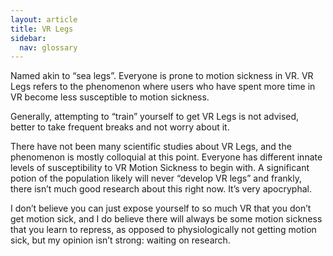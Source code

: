```yaml
---
layout: article
title: VR Legs
sidebar:
  nav: glossary
---
```

Named akin to “sea legs”. 
Everyone is prone to motion sickness in VR. VR Legs refers to the phenomenon where users who have spent more time in VR become less susceptible to motion sickness.

Generally, attempting to “train” yourself to get VR Legs is not advised, better to take frequent breaks and not worry about it. 

There have not been many scientific studies about VR Legs, and the phenomenon is mostly colloquial at this point. Everyone has different innate levels of susceptibility to VR Motion Sickness to begin with. A significant potion of the population likely will never “develop VR legs” and frankly, there isn’t much good research about this right now. It’s very apocryphal.

I don’t believe you can just expose yourself to so much VR that you don’t get motion sick, and I do believe there will always be some motion sickness that you learn to repress, as opposed to physiologically not getting motion sick, but my opinion isn’t strong: waiting on research.